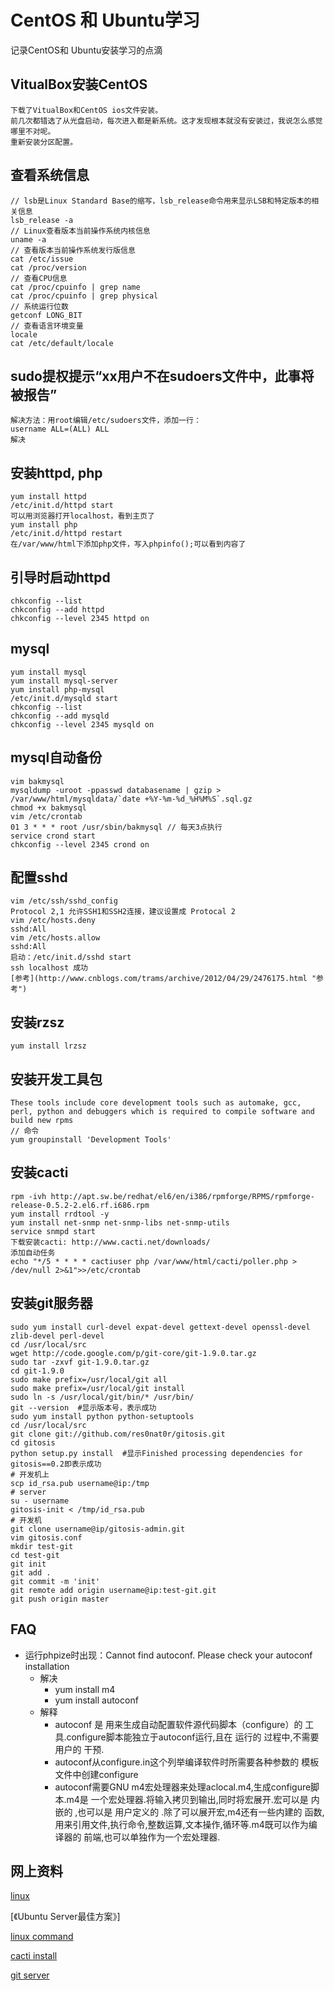 
CentOS 和 Ubuntu学习
============================
记录CentOS和 Ubuntu安装学习的点滴

## VitualBox安装CentOS
    下载了VitualBox和CentOS ios文件安装。
    前几次都错选了从光盘启动，每次进入都是新系统。这才发现根本就没有安装过，我说怎么感觉哪里不对呢。
    重新安装分区配置。

## 查看系统信息
    // lsb是Linux Standard Base的缩写，lsb_release命令用来显示LSB和特定版本的相关信息
    lsb_release -a  
    // Linux查看版本当前操作系统内核信息
    uname -a
    // 查看版本当前操作系统发行版信息
    cat /etc/issue
    cat /proc/version
    // 查看CPU信息
    cat /proc/cpuinfo | grep name
    cat /proc/cpuinfo | grep physical
    // 系统运行位数
    getconf LONG_BIT
    // 查看语言环境变量
    locale
    cat /etc/default/locale

## sudo提权提示“xx用户不在sudoers文件中，此事将被报告”
    解决方法：用root编辑/etc/sudoers文件，添加一行：
    username ALL=(ALL) ALL
    解决

## 安装httpd, php
    yum install httpd
    /etc/init.d/httpd start
    可以用浏览器打开localhost，看到主页了
    yum install php
    /etc/init.d/httpd restart
    在/var/www/html下添加php文件，写入phpinfo();可以看到内容了

## 引导时启动httpd
    chkconfig --list
    chkconfig --add httpd
    chkconfig --level 2345 httpd on

## mysql
    yum install mysql
    yum install mysql-server
    yum install php-mysql
    /etc/init.d/mysqld start
    chkconfig --list
    chkconfig --add mysqld
    chkconfig --level 2345 mysqld on

## mysql自动备份
    vim bakmysql
    mysqldump -uroot -ppasswd databasename | gzip > /var/www/html/mysqldata/`date +%Y-%m-%d_%H%M%S`.sql.gz
    chmod +x bakmysql
    vim /etc/crontab
    01 3 * * * root /usr/sbin/bakmysql // 每天3点执行
    service crond start
    chkconfig --level 2345 crond on

## 配置sshd
    vim /etc/ssh/sshd_config
    Protocol 2,1 允许SSH1和SSH2连接，建议设置成 Protocal 2
    vim /etc/hosts.deny
    sshd:All
    vim /etc/hosts.allow
    sshd:All
    启动：/etc/init.d/sshd start
    ssh localhost 成功
    [参考](http://www.cnblogs.com/trams/archive/2012/04/29/2476175.html "参考")

## 安装rzsz
    yum install lrzsz
    
## 安装开发工具包
    These tools include core development tools such as automake, gcc, perl, python and debuggers which is required to compile software and build new rpms
    // 命令
    yum groupinstall 'Development Tools'

## 安装cacti
    rpm -ivh http://apt.sw.be/redhat/el6/en/i386/rpmforge/RPMS/rpmforge-release-0.5.2-2.el6.rf.i686.rpm
    yum install rrdtool -y
    yum install net-snmp net-snmp-libs net-snmp-utils
    service snmpd start
    下载安装cacti: http://www.cacti.net/downloads/
    添加自动任务
    echo "*/5 * * * * cactiuser php /var/www/html/cacti/poller.php > /dev/null 2>&1">>/etc/crontab
    
## 安装git服务器
    sudo yum install curl-devel expat-devel gettext-devel openssl-devel zlib-devel perl-devel
    cd /usr/local/src
    wget http://code.google.com/p/git-core/git-1.9.0.tar.gz
    sudo tar -zxvf git-1.9.0.tar.gz
    cd git-1.9.0
    sudo make prefix=/usr/local/git all
    sudo make prefix=/usr/local/git install
    sudo ln -s /usr/local/git/bin/* /usr/bin/
    git --version  #显示版本号，表示成功
    sudo yum install python python-setuptools
    cd /usr/local/src
    git clone git://github.com/res0nat0r/gitosis.git
    cd gitosis
    python setup.py install  #显示Finished processing dependencies for gitosis==0.2即表示成功
    # 开发机上
    scp id_rsa.pub username@ip:/tmp
    # server
    su - username
    gitosis-init < /tmp/id_rsa.pub
    # 开发机
    git clone username@ip/gitosis-admin.git
    vim gitosis.conf
    mkdir test-git
    cd test-git
    git init
    git add .
    git commit -m 'init'
    git remote add origin username@ip:test-git.git
    git push origin master
    

## FAQ
* 运行phpize时出现：Cannot find autoconf. Please check your autoconf installation
  - 解决
    - yum install m4
    - yum install autoconf
  - 解释
    - autoconf 是 用来生成自动配置软件源代码脚本（configure）的 工具.configure脚本能独立于autoconf运行,且在 运行的 过程中,不需要用户的 干预.
    - autoconf从configure.in这个列举编译软件时所需要各种参数的 模板文件中创建configure
    - autoconf需要GNU m4宏处理器来处理aclocal.m4,生成configure脚本.m4是 一个宏处理器.将输入拷贝到输出,同时将宏展开.宏可以是 内嵌的 ,也可以是 用户定义的 .除了可以展开宏,m4还有一些内建的 函数,用来引用文件,执行命令,整数运算,文本操作,循环等.m4既可以作为编译器的 前端,也可以单独作为一个宏处理器.

## 网上资料
[linux](http://www.linux.org/ "linux")

[《Ubuntu Server最佳方案》]

[linux command](http://linux.chinaitlab.com/special/linuxcom/ "linux command")

[cacti install](http://baike.baidu.com/link?url=CtWOY3jK8-GvY3tKG5gjJ7CAo8cM-YT0BwCUkB3q5TzLGa1sRS29H-Uji_9M-6bvnx2JeSQbvGCCAaksmmdBha "cacti install")

[git server](https://github.com/jackliu2013/recipes/blob/master/doc/linux/CentOS_6.4_git%E6%9C%8D%E5%8A%A1%E5%99%A8%E6%90%AD%E5%BB%BA.md)


